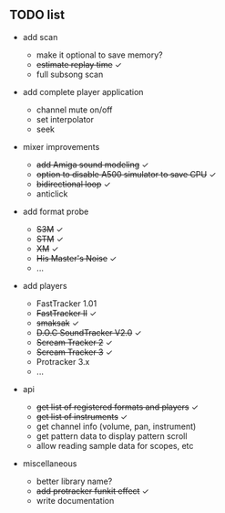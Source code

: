 TODO list
---------

- add scan
  - make it optional to save memory?
  - ~~estimate replay time~~ ✓
  - full subsong scan

- add complete player application
  - channel mute on/off
  - set interpolator
  - seek

- mixer improvements
  - ~~add Amiga sound modeling~~ ✓
  - ~~option to disable A500 simulator to save CPU~~ ✓
  - ~~bidirectional loop~~ ✓
  - anticlick

- add format probe
  - ~~S3M~~ ✓
  - ~~STM~~ ✓
  - ~~XM~~ ✓
  - ~~His Master's Noise~~ ✓
  - ...

- add players
  - FastTracker 1.01
  - ~~FastTracker II~~ ✓
  - ~~smaksak~~ ✓
  - ~~D.O.C SoundTracker V2.0~~ ✓
  - ~~Scream Tracker 2~~ ✓
  - ~~Scream Tracker 3~~ ✓
  - Protracker 3.x
  - ...

- api
  - ~~get list of registered formats and players~~ ✓
  - ~~get list of instruments~~ ✓
  - get channel info (volume, pan, instrument)
  - get pattern data to display pattern scroll
  - allow reading sample data for scopes, etc

- miscellaneous
  - better library name?
  - ~~add protracker funkit effect~~ ✓
  - write documentation
